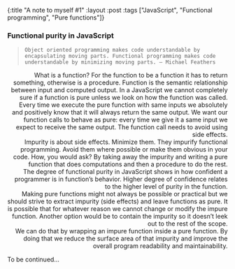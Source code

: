 {:title "A note to myself #1"
:layout :post
:tags ["JavaScript", "Functional programming", "Pure functions"]}

### Functional purity in JavaScript

>     Object oriented programming makes code understandable by encapsulating moving parts. Functional programming makes code understandable by minimizing moving parts. – Michael Feathers

<div style="text-align: right">
What is a function? For the function to be a function it has to return something, otherwise is a procedure. Function is the semantic relationship between input and computed output.
In a JavaScript we cannot completely sure if a function is pure unless we look on how the function was called.<br/>
Every time we execute the pure function with same inputs we absolutely and positively know that it will always return the same output. We want our function calls to behave as pure: every time we give it a same input we expect to receive the same output. The function call needs to avoid using side effects.<br/>
Impurity is about side effects. Minimize them. They impurify functional programming. Avoid them where possible or make them obvious in your code. How, you would ask? By taking away the impurity and writing a pure function that does computations and then a procedure to do the rest.<br/>
The degree of functional purity in JavaScript shows in how confident a programmer is in function’s behavior. Higher degree of confidence relates to the higher level of purity in the function.<br/>
Making pure functions might not always be possible or practical but we should strive to extract impurity (side effects) and leave functions as pure.
It is possible that for whatever reason we cannot change or modify the impure function. Another option would be to contain the impurity so it doesn’t leek out to the rest of the scope.<br/>
We can do that by wrapping an impure function inside a pure function. By doing that we reduce the surface area of that impurity and improve the overall program readability and maintainability.
</div>

To be continued…
